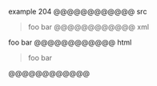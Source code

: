 example 204
@@@@@@@@@@@@ src
> foo
> bar
@@@@@@@@@@@@ xml
<?xml version="1.0" encoding="UTF-8"?>
<!DOCTYPE document SYSTEM "CommonMark.dtd">
<document xmlns="http://commonmark.org/xml/1.0">
  <block_quote>
    <paragraph>
      <text>foo</text>
      <softbreak />
      <text>bar</text>
    </paragraph>
  </block_quote>
</document>
@@@@@@@@@@@@ html
<blockquote>
<p>foo
bar</p>
</blockquote>
@@@@@@@@@@@@
